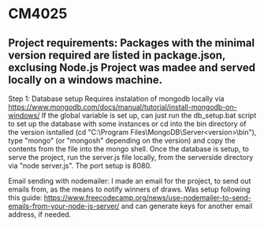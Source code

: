 # CM4025

Project requirements:
Packages with the minimal version required are listed in package.json, exclusing Node.js
Project was madee and served locally on a windows machine.
--------------------------------------------------------------------------------------------

Step 1: Database setup
Requires instalation of mongodb locally via https://www.mongodb.com/docs/manual/tutorial/install-mongodb-on-windows/
If the global variable is set up, can just run the db_setup.bat script to set up the database with some instances or
cd into the bin directory of the version isntalled (cd "C:\Program Files\MongoDB\Server\<version>\bin"), type "mongo" (or "mongosh" depending on the version) and copy the contents from the file into the mongo shell.
Once the database is setup, to serve the project, run the server.js file locally, from the serverside directory via "node server.js". 
The port setup is 8080.

Email sending with nodemailer:
I made an email for the project, to send out emails from, as the means to notify winners of draws. Was setup following this guide: https://www.freecodecamp.org/news/use-nodemailer-to-send-emails-from-your-node-js-server/ and can generate keys for another email address, if needed. 
